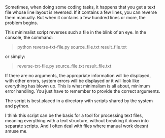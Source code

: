Sometimes, when doing some coding tasks, it happens that you get a text file whose line layout is reversed. If it contains a few lines, you can reverse them manually. But when it contains a few hundred lines or more, the problem begins.

This minimalist script reverses such a file in the blink of an eye. In the console, the command:

> python reverse-txt-file.py source_file.txt result_file.txt

or simply:

> reverse-txt-file.py source_file.txt result_file.txt

If there are no arguments, the appropriate information will be displayed, with other errors, system errors will be displayed or it will look like everything has blown up. This is what minimalism is all about, minimum error handling. You just have to remember to provide the correct arguments.

The script is best placed in a directory with scripts shared by the system and python.

I think this script can be the basis for a tool for processing text files, meaning everything with a text structure, without breaking it down into separate scripts. And I often deal with files where manual work doesnt amuse me.
